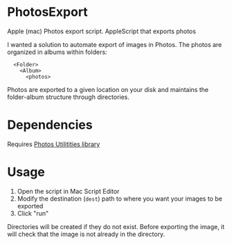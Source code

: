 # PhotosExport
Apple (mac) Photos export script. AppleScript that exports photos

I wanted a solution to automate export of images in Photos. The photos are organized in albums within folders:
```
  <Folder>
    <Album>
      <photos>
```
Photos are exported to a given location on your disk and maintains the folder-album structure through directories.

# Dependencies

Requires [Photos Utilitities library](https://photosautomation.com/scripting/script-library-01.html)

# Usage

1. Open the script in Mac Script Editor
2. Modify the destination (`dest`) path to where you want your images to be exported
3. Click "run"

Directories will be created if they do not exist. 
Before exporting the image, it will check that the image is not already in the directory.

